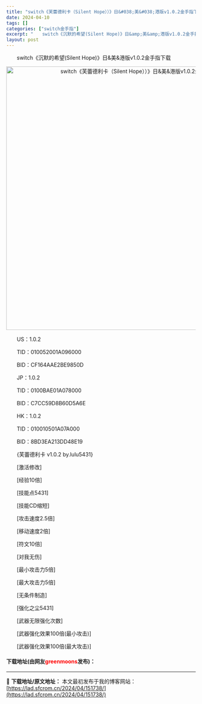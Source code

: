 ```yaml
---
title: "switch《芙蕾德利卡（Silent Hope））》日&#038;美&#038;港版v1.0.2金手指下载"
date: 2024-04-10
tags: []
categories: ["switch金手指"]
excerpt: "　　switch《沉默的希望(Silent Hope)》日&amp;美&amp;港版v1.0.2金手指下载 　　US：1.0.2 　　TID：010052001A096000 　　BID：CF164AAE2BE9850D 　　JP：1.0.2 　　TID：0100BAE01A078000 　　BID&hellip;"
layout: post
---
```


 <p>　　switch《沉默的希望(Silent Hope)》日&amp;美&amp;港版v1.0.2金手指下载</p> <p align="center"><img align="" border="0" src="https://lad.sfcrom.cn/wp-content/uploads/2024/04/20240410_6615e91b6855c.webp" width="700" alt="switch《芙蕾德利卡（Silent Hope））》日&amp;美&amp;港版v1.0.2金手指下载" /></p> <p>　　US：1.0.2</p> <p>　　TID：010052001A096000</p> <p>　　BID：CF164AAE2BE9850D</p> <p>　　JP：1.0.2</p> <p>　　TID：0100BAE01A078000</p> <p>　　BID：C7CC59D8B60D5A6E</p> <p>　　HK：1.0.2</p> <p>　　TID：010010501A07A000</p> <p>　　BID：8BD3EA213DD48E19</p> <p>　　{芙蕾德利卡 v1.0.2 by.lulu5431}</p> <p>　　[激活修改]</p> <p>　　[经验10倍]</p> <p>　　[技能点5431]</p> <p>　　[技能CD缩短]</p> <p>　　[攻击速度2.5倍]</p> <p>　　[移动速度2倍]</p> <p>　　[符文10倍]</p> <p>　　[对我无伤]</p> <p>　　[最小攻击力5倍]</p> <p>　　[最大攻击力5倍]</p> <p>　　[无条件制造]</p> <p>　　[强化之尘5431]</p> <p>　　[武器无限强化次数]</p> <p>　　[武器强化效果100倍(最小攻击)]</p> <p>　　[武器强化效果100倍(最大攻击)]</p> <p><h4>下载地址(由网友<font color="red">greenmoons</font>发布)：</h4></p> 

---
📖 **下载地址/原文地址：** 本文最初发布于我的博客网站：[https://lad.sfcrom.cn/2024/04/151738/](https://lad.sfcrom.cn/2024/04/151738/)
